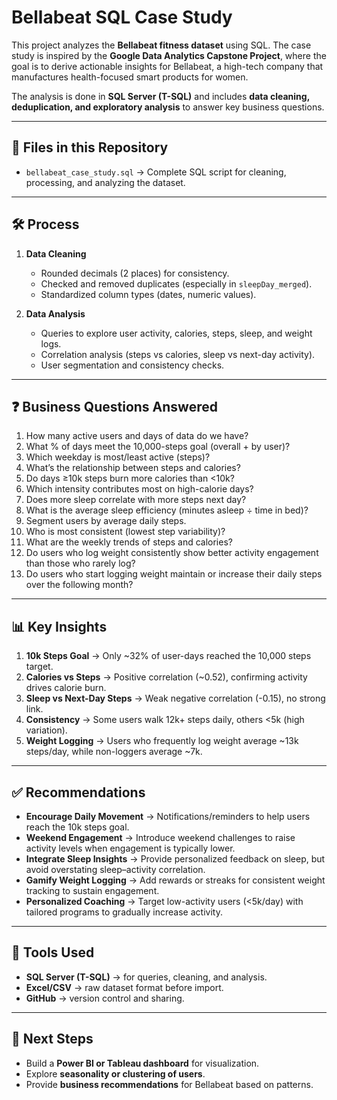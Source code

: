 # Bellabeat SQL Case Study  

This project analyzes the **Bellabeat fitness dataset** using SQL. The case study is inspired by the **Google Data Analytics Capstone Project**, where the goal is to derive actionable insights for Bellabeat, a high-tech company that manufactures health-focused smart products for women.  

The analysis is done in **SQL Server (T-SQL)** and includes **data cleaning, deduplication, and exploratory analysis** to answer key business questions.  

---

## 📂 Files in this Repository  
- `bellabeat_case_study.sql` → Complete SQL script for cleaning, processing, and analyzing the dataset.  

---

## 🛠️ Process  
1. **Data Cleaning**  
   - Rounded decimals (2 places) for consistency.  
   - Checked and removed duplicates (especially in `sleepDay_merged`).  
   - Standardized column types (dates, numeric values).  

2. **Data Analysis**  
   - Queries to explore user activity, calories, steps, sleep, and weight logs.  
   - Correlation analysis (steps vs calories, sleep vs next-day activity).  
   - User segmentation and consistency checks.  

---

## ❓ Business Questions Answered  
1. How many active users and days of data do we have?  
2. What % of days meet the 10,000-steps goal (overall + by user)?  
3. Which weekday is most/least active (steps)?  
4. What’s the relationship between steps and calories?  
5. Do days ≥10k steps burn more calories than <10k?  
6. Which intensity contributes most on high-calorie days?  
7. Does more sleep correlate with more steps next day?  
8. What is the average sleep efficiency (minutes asleep ÷ time in bed)?  
9. Segment users by average daily steps.  
10. Who is most consistent (lowest step variability)?  
11. What are the weekly trends of steps and calories?  
12. Do users who log weight consistently show better activity engagement than those who rarely log?  
13. Do users who start logging weight maintain or increase their daily steps over the following month?  

---

## 📊 Key Insights  
1. **10k Steps Goal** → Only ~32% of user-days reached the 10,000 steps target.  
2. **Calories vs Steps** → Positive correlation (~0.52), confirming activity drives calorie burn.  
3. **Sleep vs Next-Day Steps** → Weak negative correlation (-0.15), no strong link.  
4. **Consistency** → Some users walk 12k+ steps daily, others <5k (high variation).  
5. **Weight Logging** → Users who frequently log weight average ~13k steps/day, while non-loggers average ~7k.

---

## ✅ Recommendations  

- **Encourage Daily Movement** → Notifications/reminders to help users reach the 10k steps goal.  
- **Weekend Engagement** → Introduce weekend challenges to raise activity levels when engagement is typically lower.  
- **Integrate Sleep Insights** → Provide personalized feedback on sleep, but avoid overstating sleep–activity correlation.  
- **Gamify Weight Logging** → Add rewards or streaks for consistent weight tracking to sustain engagement.  
- **Personalized Coaching** → Target low-activity users (<5k/day) with tailored programs to gradually increase activity.  

---


## 🚀 Tools Used  
- **SQL Server (T-SQL)** → for queries, cleaning, and analysis.  
- **Excel/CSV** → raw dataset format before import.  
- **GitHub** → version control and sharing.  

---

## 📌 Next Steps  
- Build a **Power BI or Tableau dashboard** for visualization.  
- Explore **seasonality or clustering of users**.  
- Provide **business recommendations** for Bellabeat based on patterns.  
